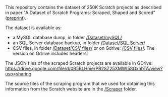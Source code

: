 This repository contains the dataset of 250K Scratch projects as described in paper "A Dataset of Scratch Programs: Scraped, Shaped and Scored" ([preprint](http://swerl.tudelft.nl/twiki/pub/Main/TechnicalReports/TUD-SERG-2017-007.pdf)).

The dataset is available as:
* a MySQL database dump, in folder [/Dataset/mySQL/](Dataset/mySQL)
* an SQL Server database backup, in folder [/Dataset/SQL Server/](Dataset/SQL%20Server)
* CSV files, in folder [/Dataset/CSV files/](Dataset/CSV%20files) or on Gdrive: [/CSV files/](https://drive.google.com/drive/folders/0B12xF-yva_Z4MVAzUHBXT0c0S2s). The version on Gdrive includes headers!



The JSON files of the scraped Scratch projects are available in GDrive: https://drive.google.com/file/d/0B5RLHmerPR2SZ25XMWI5SGxhbTA/view?usp=sharing

The source files of the scraping program that we used for obtaining this information from the Scratch website are in the [/Scraper](Scraper) folder.
